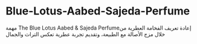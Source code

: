 # Blue-Lotus-Aabed-Sajeda-Perfume
مهمة The Blue Lotus Aabed &amp; Sajeda Perfumeإعادة تعريف الفخامة العطرية من خلال مزج الأصالة مع الطبيعة، وتقديم تجربة عطرية تعكس التراث والجمال
